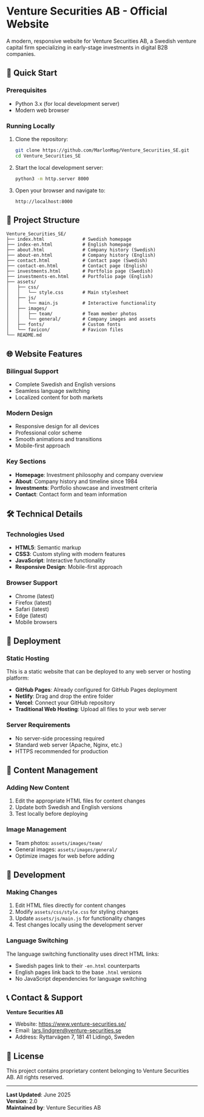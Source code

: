 # Venture Securities AB - Official Website

A modern, responsive website for Venture Securities AB, a Swedish venture capital firm specializing in early-stage investments in digital B2B companies.

## 🚀 Quick Start

### Prerequisites
- Python 3.x (for local development server)
- Modern web browser

### Running Locally
1. Clone the repository:
   ```bash
   git clone https://github.com/MarlonMag/Venture_Securities_SE.git
   cd Venture_Securities_SE
   ```

2. Start the local development server:
   ```bash
   python3 -m http.server 8000
   ```

3. Open your browser and navigate to:
   ```
   http://localhost:8000
   ```

## 📁 Project Structure

```
Venture_Securities_SE/
├── index.html              # Swedish homepage
├── index-en.html           # English homepage
├── about.html              # Company history (Swedish)
├── about-en.html           # Company history (English)
├── contact.html            # Contact page (Swedish)
├── contact-en.html         # Contact page (English)
├── investments.html        # Portfolio page (Swedish)
├── investments-en.html     # Portfolio page (English)
├── assets/
│   ├── css/
│   │   └── style.css       # Main stylesheet
│   ├── js/
│   │   └── main.js         # Interactive functionality
│   ├── images/
│   │   ├── team/           # Team member photos
│   │   └── general/        # Company images and assets
│   ├── fonts/              # Custom fonts
│   └── favicon/            # Favicon files
└── README.md
```

## 🌐 Website Features

### Bilingual Support
- Complete Swedish and English versions
- Seamless language switching
- Localized content for both markets

### Modern Design
- Responsive design for all devices
- Professional color scheme
- Smooth animations and transitions
- Mobile-first approach

### Key Sections
- **Homepage**: Investment philosophy and company overview
- **About**: Company history and timeline since 1984
- **Investments**: Portfolio showcase and investment criteria
- **Contact**: Contact form and team information

## 🛠 Technical Details

### Technologies Used
- **HTML5**: Semantic markup
- **CSS3**: Custom styling with modern features
- **JavaScript**: Interactive functionality
- **Responsive Design**: Mobile-first approach

### Browser Support
- Chrome (latest)
- Firefox (latest)
- Safari (latest)
- Edge (latest)
- Mobile browsers

## 🚀 Deployment

### Static Hosting
This is a static website that can be deployed to any web server or hosting platform:

- **GitHub Pages**: Already configured for GitHub Pages deployment
- **Netlify**: Drag and drop the entire folder
- **Vercel**: Connect your GitHub repository
- **Traditional Web Hosting**: Upload all files to your web server

### Server Requirements
- No server-side processing required
- Standard web server (Apache, Nginx, etc.)
- HTTPS recommended for production

## 📝 Content Management

### Adding New Content
1. Edit the appropriate HTML files for content changes
2. Update both Swedish and English versions
3. Test locally before deploying

### Image Management
- Team photos: `assets/images/team/`
- General images: `assets/images/general/`
- Optimize images for web before adding

## 🔧 Development

### Making Changes
1. Edit HTML files directly for content changes
2. Modify `assets/css/style.css` for styling changes
3. Update `assets/js/main.js` for functionality changes
4. Test changes locally using the development server

### Language Switching
The language switching functionality uses direct HTML links:
- Swedish pages link to their `-en.html` counterparts
- English pages link back to the base `.html` versions
- No JavaScript dependencies for language switching

## 📞 Contact & Support

**Venture Securities AB**
- Website: https://www.venture-securities.se/
- Email: lars.lindgren@venture-securities.se
- Address: Ryttarvägen 7, 181 41 Lidingö, Sweden

## 📄 License

This project contains proprietary content belonging to Venture Securities AB. All rights reserved.

---

**Last Updated**: June 2025  
**Version**: 2.0  
**Maintained by**: Venture Securities AB
